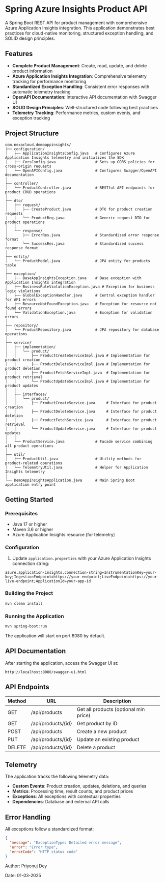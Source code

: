 # Spring Azure Insights Product API

A Spring Boot REST API for product management with comprehensive Azure Application Insights integration. This application demonstrates best practices for cloud-native monitoring, structured exception handling, and SOLID design principles.

## Features

- **Complete Product Management**: Create, read, update, and delete product information
- **Azure Application Insights Integration**: Comprehensive telemetry tracking for performance monitoring
- **Standardized Exception Handling**: Consistent error responses with automatic telemetry tracking
- **OpenAPI Documentation**: Interactive API documentation with Swagger UI
- **SOLID Design Principles**: Well-structured code following best practices
- **Telemetry Tracking**: Performance metrics, custom events, and exception tracking

## Project Structure

```
com.nexacloud.demoappinsights/
├── configuration/
│   ├── ApplicationInsightsConfig.java   # Configures Azure Application Insights telemetry and initializes the SDK
│   ├── CorsConfig.java                  # Sets up CORS policies for cross-origin requests
│   └── OpenAPIConfig.java               # Configures Swagger/OpenAPI documentation
│
├── controller/
│   └── ProductController.java           # RESTful API endpoints for product CRUD operations
│
├── dto/
│   ├── request/
│   │   ├── CreateProduct.java           # DTO for product creation requests
│   │   └── ProductReq.java              # Generic request DTO for product operations
│   │
│   └── response/
│       ├── ErrorRes.java                # Standardized error response format
│       └── SuccessRes.java              # Standardized success response format
│
├── entity/
│   └── ProductModel.java                # JPA entity for products table
│
├── exception/
│   ├── BaseAppInsightsException.java    # Base exception with Application Insights integration
│   ├── BusinessRuleViolationException.java # Exception for business logic violations
│   ├── GlobalExceptionHandler.java      # Central exception handler for API errors
│   ├── ResourceNotFoundException.java   # Exception for resource not found errors
│   └── ValidationException.java         # Exception for validation errors
│
├── repository/
│   └── ProductRepository.java           # JPA repository for database operations
│
├── service/
│   ├── implementation/
│   │   └── product/
│   │       ├── ProductCreateServiceImpl.java # Implementation for product creation
│   │       ├── ProductDeleteServiceImpl.java # Implementation for product deletion
│   │       ├── ProductFetchServiceImpl.java  # Implementation for product retrieval
│   │       └── ProductUpdateServiceImpl.java # Implementation for product updates
│   │
│   ├── interfaces/
│   │   └── product/
│   │       ├── ProductCreateService.java     # Interface for product creation
│   │       ├── ProductDeleteService.java     # Interface for product deletion
│   │       ├── ProductFetchService.java      # Interface for product retrieval
│   │       └── ProductUpdateService.java     # Interface for product updates
│   │
│   └── ProductService.java              # Facade service combining all product operations
│
├── util/
│   ├── ProductUtil.java                 # Utility methods for product-related operations
│   └── TelemetryUtil.java               # Helper for Application Insights telemetry
│
└── DemoAppInsightsApplication.java      # Main Spring Boot application entry point
```

## Getting Started

### Prerequisites

- Java 17 or higher
- Maven 3.6 or higher
- Azure Application Insights resource (for telemetry)

### Configuration

1. Update `application.properties` with your Azure Application Insights connection string:

```properties
azure.application-insights.connection-string=InstrumentationKey=your-key;IngestionEndpoint=https://your-endpoint;LiveEndpoint=https://your-live-endpoint;ApplicationId=your-app-id
```

### Building the Project

```bash
mvn clean install
```

### Running the Application

```bash
mvn spring-boot:run
```

The application will start on port 8080 by default.

## API Documentation

After starting the application, access the Swagger UI at:

```
http://localhost:8080/swagger-ui.html
```

## API Endpoints

| Method | URL                    | Description                           |
|--------|------------------------|---------------------------------------|
| GET    | /api/products          | Get all products (optional min price) |
| GET    | /api/products/{id}     | Get product by ID                     |
| POST   | /api/products          | Create a new product                  |
| PUT    | /api/products/{id}     | Update an existing product            |
| DELETE | /api/products/{id}     | Delete a product                      |

## Telemetry

The application tracks the following telemetry data:

- **Custom Events**: Product creation, updates, deletions, and queries
- **Metrics**: Processing time, result counts, and product prices
- **Exceptions**: All exceptions with contextual properties
- **Dependencies**: Database and external API calls

## Error Handling

All exceptions follow a standardized format:

```json
{
  "message": "ExceptionType: Detailed error message",
  "error": "Error type",
  "errorCode": "HTTP status code"
}
```

Author: Priyonuj Dey

Date: 01-03-2025